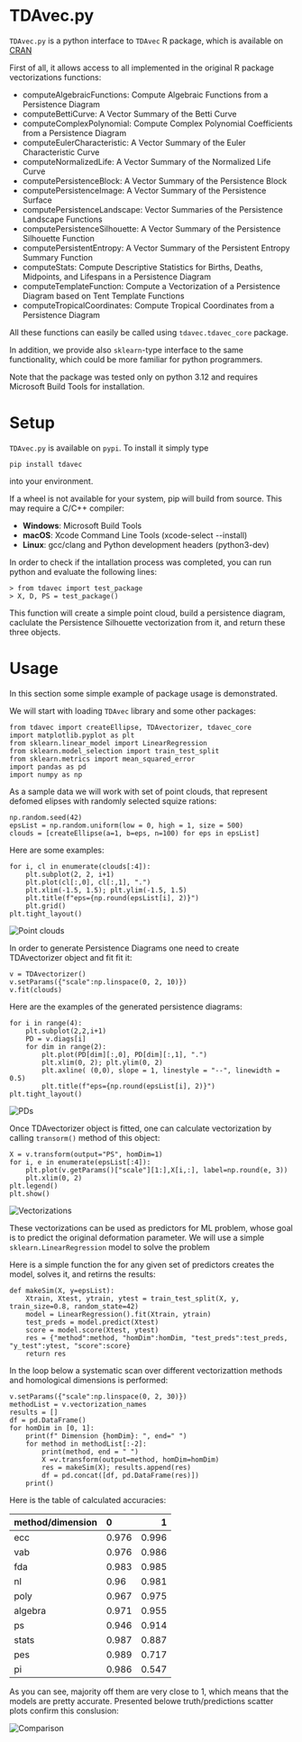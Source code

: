 # TDAvec.py

`TDAvec.py` is a python interface to `TDAvec` R package, which is available on [CRAN](https://cran.r-project.org/web/packages/TDAvec/index.html)

First of all, it allows access to all implemented in the original R package vectorizations functions:

* computeAlgebraicFunctions:	Compute Algebraic Functions from a Persistence Diagram
* computeBettiCurve:	A Vector Summary of the Betti Curve
* computeComplexPolynomial:	Compute Complex Polynomial Coefficients from a Persistence Diagram
* computeEulerCharacteristic:	A Vector Summary of the Euler Characteristic Curve
* computeNormalizedLife:	A Vector Summary of the Normalized Life Curve
* computePersistenceBlock:	A Vector Summary of the Persistence Block
* computePersistenceImage:	A Vector Summary of the Persistence Surface
* computePersistenceLandscape:	Vector Summaries of the Persistence Landscape Functions
* computePersistenceSilhouette:	A Vector Summary of the Persistence Silhouette Function
* computePersistentEntropy:	A Vector Summary of the Persistent Entropy Summary Function
* computeStats:	Compute Descriptive Statistics for Births, Deaths, Midpoints, and Lifespans in a Persistence Diagram
* computeTemplateFunction:	Compute a Vectorization of a Persistence Diagram based on Tent Template Functions
* computeTropicalCoordinates:	Compute Tropical Coordinates from a Persistence Diagram

All these functions can easily be called using `tdavec.tdavec_core` package.

In addition, we provide also `sklearn`-type interface to the same functionality, which could be more familiar for python programmers.

Note that the package was tested only on python 3.12 and requires Microsoft Build Tools for installation.

# Setup

`TDAvec.py` is available on `pypi`. To install it simply type

    pip install tdavec

into your environment. 

If a wheel is not available for your system, pip will build from source.
This may require a C/C++ compiler:
* **Windows**: Microsoft Build Tools
* **macOS**: Xcode Command Line Tools (xcode-select --install)
* **Linux**: gcc/clang and Python development headers (python3-dev)

In order to check if the intallation process was completed, you can run python and evaluate the following lines:

    > from tdavec import test_package
    > X, D, PS = test_package()

This function will create a simple point cloud, build a persistence diagram, caclulate the Persistence Silhouette vectorization from it, and return these three objects.

# Usage

In this section some simple example of package usage is demonstrated.

We will start with loading `TDAvec` library and some other packages:

    from tdavec import createEllipse, TDAvectorizer, tdavec_core
    import matplotlib.pyplot as plt
    from sklearn.linear_model import LinearRegression
    from sklearn.model_selection import train_test_split
    from sklearn.metrics import mean_squared_error
    import pandas as pd
    import numpy as np

As a sample data we will work with set of point clouds, that represent defomed elipses with randomly selected squize rations:

    np.random.seed(42)
    epsList = np.random.uniform(low = 0, high = 1, size = 500)
    clouds = [createEllipse(a=1, b=eps, n=100) for eps in epsList]

Here are some examples:

    for i, cl in enumerate(clouds[:4]):
        plt.subplot(2, 2, i+1)
        plt.plot(cl[:,0], cl[:,1], ".")
        plt.xlim(-1.5, 1.5); plt.ylim(-1.5, 1.5)
        plt.title(f"eps={np.round(epsList[i], 2)}")
        plt.grid()
    plt.tight_layout()

![Point clouds](https://raw.githubusercontent.com/uislambekov/TDAvec/main/python/readme_figs/clouds.png)

In order to generate Persistence Diagrams one need to create TDAvectorizer object and fit fit it:

    v = TDAvectorizer()
    v.setParams({"scale":np.linspace(0, 2, 10)})
    v.fit(clouds)

Here are the examples of the generated persistence diagrams:

    for i in range(4):
        plt.subplot(2,2,i+1)
        PD = v.diags[i]
        for dim in range(2):
            plt.plot(PD[dim][:,0], PD[dim][:,1], ".")
            plt.xlim(0, 2); plt.ylim(0, 2)
            plt.axline( (0,0), slope = 1, linestyle = "--", linewidth = 0.5)
            plt.title(f"eps={np.round(epsList[i], 2)}")
    plt.tight_layout()

![PDs](https://raw.githubusercontent.com/uislambekov/TDAvec/main/python/readme_figs/PDs.png)

Once TDAvectorizer object is fitted, one can calculate vectorization by calling `transorm()` method of this object:

    X = v.transform(output="PS", homDim=1)
    for i, e in enumerate(epsList[:4]):
        plt.plot(v.getParams()["scale"][1:],X[i,:], label=np.round(e, 3))
        plt.xlim(0, 2)
    plt.legend()
    plt.show()

![Vectorizations](https://raw.githubusercontent.com/uislambekov/TDAvec/main/python/readme_figs/Vects.png)

These vectorizations can be used as predictors for ML problem, whose goal is to predict the original deformation parameter. We will use a simple `sklearn.LinearRegression` model to solve the problem

Here is a simple function the for any given set of predictors creates the model, solves it, and retirns the results:

    def makeSim(X, y=epsList):
        Xtrain, Xtest, ytrain, ytest = train_test_split(X, y, train_size=0.8, random_state=42)
        model = LinearRegression().fit(Xtrain, ytrain)
        test_preds = model.predict(Xtest)
        score = model.score(Xtest, ytest)
        res = {"method":method, "homDim":homDim, "test_preds":test_preds, "y_test":ytest, "score":score}
        return res

In the loop below a systematic scan over different vectorizattion methods and homological dimensions is performed:

    v.setParams({"scale":np.linspace(0, 2, 30)})
    methodList = v.vectorization_names
    results = []
    df = pd.DataFrame()
    for homDim in [0, 1]:
        print(f" Dimension {homDim}: ", end=" ")
        for method in methodList[:-2]:
            print(method, end = " ")
            X =v.transform(output=method, homDim=homDim)
            res = makeSim(X); results.append(res)
            df = pd.concat([df, pd.DataFrame(res)])
        print()

Here is the table of calculated accuracies:

| method/dimension   | 0     |     1 |
|:---------|:------|------:|
| ecc      | 0.976 | 0.996 |
| vab      | 0.976 | 0.986 |
| fda      | 0.983 | 0.985 |
| nl       | 0.96  | 0.981 |
| poly     | 0.967 | 0.975 |
| algebra  | 0.971 | 0.955 |
| ps       | 0.946 | 0.914 |
| stats    | 0.987 | 0.887 |
| pes      | 0.989 | 0.717 |
| pi       | 0.986 | 0.547 |

As you can see, majority off them are very close to 1, which means that the models are pretty accurate. Presented belowe truth/predictions scatter plots confirm this conslusion:

![Comparison](./readme_figs/comparison.png)
